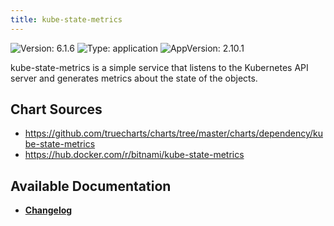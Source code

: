 ```yaml
---
title: kube-state-metrics
---
```


![Version: 6.1.6](https://img.shields.io/badge/Version-6.1.6-informational?style=flat-square) ![Type: application](https://img.shields.io/badge/Type-application-informational?style=flat-square) ![AppVersion: 2.10.1](https://img.shields.io/badge/AppVersion-2.10.1-informational?style=flat-square)

kube-state-metrics is a simple service that listens to the Kubernetes API server and generates metrics about the state of the objects.

## Chart Sources

- https://github.com/truecharts/charts/tree/master/charts/dependency/kube-state-metrics
- https://hub.docker.com/r/bitnami/kube-state-metrics

## Available Documentation

- [**Changelog**](./CHANGELOG.md)
